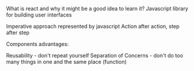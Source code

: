 What is react and why it might be a good idea to learn it?
Javascript library for building user interfaces

Imperative approach represented by javascript
Action after action, step after step

Components advantages:

Reusability - don't repeat yourself
Separation of Concerns - don't do too many things in one and the same place (function)

